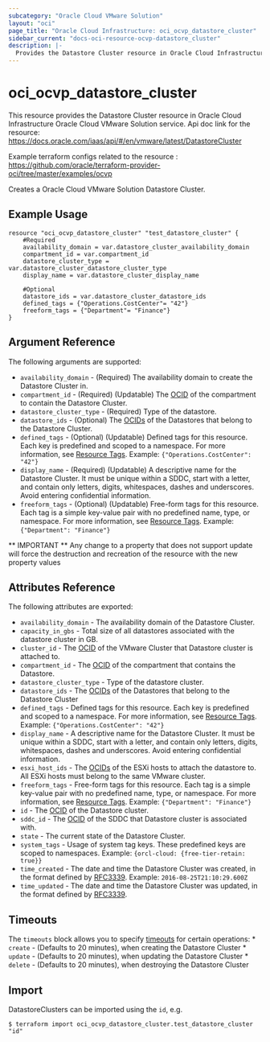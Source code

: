```yaml
---
subcategory: "Oracle Cloud VMware Solution"
layout: "oci"
page_title: "Oracle Cloud Infrastructure: oci_ocvp_datastore_cluster"
sidebar_current: "docs-oci-resource-ocvp-datastore_cluster"
description: |-
  Provides the Datastore Cluster resource in Oracle Cloud Infrastructure Oracle Cloud VMware Solution service
---
```


# oci_ocvp_datastore_cluster
This resource provides the Datastore Cluster resource in Oracle Cloud Infrastructure Oracle Cloud VMware Solution service.
Api doc link for the resource: https://docs.oracle.com/iaas/api/#/en/vmware/latest/DatastoreCluster

Example terraform configs related to the resource : https://github.com/oracle/terraform-provider-oci/tree/master/examples/ocvp

Creates a Oracle Cloud VMware Solution Datastore Cluster.


## Example Usage

```hcl
resource "oci_ocvp_datastore_cluster" "test_datastore_cluster" {
	#Required
	availability_domain = var.datastore_cluster_availability_domain
	compartment_id = var.compartment_id
	datastore_cluster_type = var.datastore_cluster_datastore_cluster_type
	display_name = var.datastore_cluster_display_name

	#Optional
	datastore_ids = var.datastore_cluster_datastore_ids
	defined_tags = {"Operations.CostCenter"= "42"}
	freeform_tags = {"Department"= "Finance"}
}
```

## Argument Reference

The following arguments are supported:

* `availability_domain` - (Required) The availability domain to create the Datastore Cluster in. 
* `compartment_id` - (Required) (Updatable) The [OCID](https://docs.cloud.oracle.com/iaas/Content/General/Concepts/identifiers.htm) of the compartment to contain the Datastore Cluster. 
* `datastore_cluster_type` - (Required) Type of the datastore.
* `datastore_ids` - (Optional) The [OCIDs](https://docs.cloud.oracle.com/iaas/Content/General/Concepts/identifiers.htm) of the Datastores that belong to the Datastore Cluster. 
* `defined_tags` - (Optional) (Updatable) Defined tags for this resource. Each key is predefined and scoped to a namespace. For more information, see [Resource Tags](https://docs.cloud.oracle.com/iaas/Content/General/Concepts/resourcetags.htm).  Example: `{"Operations.CostCenter": "42"}` 
* `display_name` - (Required) (Updatable) A descriptive name for the Datastore Cluster. It must be unique within a SDDC, start with a letter, and contain only letters, digits, whitespaces, dashes and underscores. Avoid entering confidential information. 
* `freeform_tags` - (Optional) (Updatable) Free-form tags for this resource. Each tag is a simple key-value pair with no predefined name, type, or namespace. For more information, see [Resource Tags](https://docs.cloud.oracle.com/iaas/Content/General/Concepts/resourcetags.htm).  Example: `{"Department": "Finance"}` 


** IMPORTANT **
Any change to a property that does not support update will force the destruction and recreation of the resource with the new property values

## Attributes Reference

The following attributes are exported:

* `availability_domain` - The availability domain of the Datastore Cluster. 
* `capacity_in_gbs` - Total size of all datastores associated with the datastore cluster in GB.
* `cluster_id` - The [OCID](https://docs.cloud.oracle.com/iaas/Content/General/Concepts/identifiers.htm) of the VMware Cluster that Datastore cluster is attached to. 
* `compartment_id` - The [OCID](https://docs.cloud.oracle.com/iaas/Content/General/Concepts/identifiers.htm) of the compartment that contains the Datastore. 
* `datastore_cluster_type` - Type of the datastore cluster.
* `datastore_ids` - The [OCIDs](https://docs.cloud.oracle.com/iaas/Content/General/Concepts/identifiers.htm) of the Datastores that belong to the Datastore Cluster 
* `defined_tags` - Defined tags for this resource. Each key is predefined and scoped to a namespace. For more information, see [Resource Tags](https://docs.cloud.oracle.com/iaas/Content/General/Concepts/resourcetags.htm).  Example: `{"Operations.CostCenter": "42"}` 
* `display_name` - A descriptive name for the Datastore Cluster. It must be unique within a SDDC, start with a letter, and contain only letters, digits, whitespaces, dashes and underscores. Avoid entering confidential information. 
* `esxi_host_ids` - The [OCIDs](https://docs.cloud.oracle.com/iaas/Content/General/Concepts/identifiers.htm) of the ESXi hosts to attach the datastore to. All ESXi hosts must belong to the same VMware cluster. 
* `freeform_tags` - Free-form tags for this resource. Each tag is a simple key-value pair with no predefined name, type, or namespace. For more information, see [Resource Tags](https://docs.cloud.oracle.com/iaas/Content/General/Concepts/resourcetags.htm).  Example: `{"Department": "Finance"}` 
* `id` - The [OCID](https://docs.cloud.oracle.com/iaas/Content/General/Concepts/identifiers.htm) of the Datastore cluster. 
* `sddc_id` - The [OCID](https://docs.cloud.oracle.com/iaas/Content/General/Concepts/identifiers.htm) of the SDDC that Datastore cluster is associated with. 
* `state` - The current state of the Datastore Cluster.
* `system_tags` - Usage of system tag keys. These predefined keys are scoped to namespaces. Example: `{orcl-cloud: {free-tier-retain: true}}` 
* `time_created` - The date and time the Datastore Cluster was created, in the format defined by [RFC3339](https://tools.ietf.org/html/rfc3339). Example: `2016-08-25T21:10:29.600Z` 
* `time_updated` - The date and time the Datastore Cluster was updated, in the format defined by [RFC3339](https://tools.ietf.org/html/rfc3339). 

## Timeouts

The `timeouts` block allows you to specify [timeouts](https://registry.terraform.io/providers/oracle/oci/latest/docs/guides/changing_timeouts) for certain operations:
	* `create` - (Defaults to 20 minutes), when creating the Datastore Cluster
	* `update` - (Defaults to 20 minutes), when updating the Datastore Cluster
	* `delete` - (Defaults to 20 minutes), when destroying the Datastore Cluster


## Import

DatastoreClusters can be imported using the `id`, e.g.

```
$ terraform import oci_ocvp_datastore_cluster.test_datastore_cluster "id"
```

